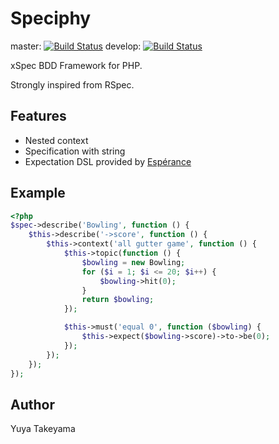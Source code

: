 Speciphy
========

master: [![Build Status](https://secure.travis-ci.org/speciphy/speciphy.png?branch=master)](http://travis-ci.org/speciphy/speciphy)
develop: [![Build Status](https://secure.travis-ci.org/speciphy/speciphy.png?branch=develop)](http://travis-ci.org/speciphy/speciphy)

xSpec BDD Framework for PHP.

Strongly inspired from RSpec.

Features
--------

- Nested context
- Specification with string
- Expectation DSL provided by [Esp&eacute;rance](https://github.com/yuya-takeyama/esperance)

Example
-------

```php
<?php
$spec->describe('Bowling', function () {
    $this->describe('->score', function () {
        $this->context('all gutter game', function () {
            $this->topic(function () {
                $bowling = new Bowling;
                for ($i = 1; $i <= 20; $i++) {
                    $bowling->hit(0);
                }
                return $bowling;
            });

            $this->must('equal 0', function ($bowling) {
                $this->expect($bowling->score)->to->be(0);
            });
        });
    });
});
```

Author
------

Yuya Takeyama

